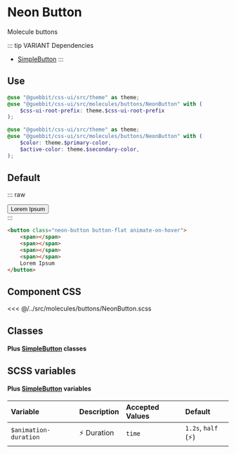 # Neon Button
<Badge type="tip">Molecule</Badge> <Badge type="info">buttons</Badge>

::: tip VARIANT Dependencies
- [SimpleButton](/atoms/buttons/SimpleButton)
:::

## Use

```scss
@use "@guebbit/css-ui/src/theme" as theme;
@use "@guebbit/css-ui/src/molecules/buttons/NeonButton" with (
    $css-ui-root-prefix: theme.$css-ui-root-prefix
);
```

```scss
@use "@guebbit/css-ui/src/theme" as theme;
@use "@guebbit/css-ui/src/molecules/buttons/NeonButton" with (
    $color: theme.$primary-color,
    $active-color: theme.$secondary-color,
);
```

## Default

::: raw
<div class="dev-section">
    <button class="neon-button button-flat animate-on-hover">
        <span></span>
        <span></span>
        <span></span>
        <span></span>
        Lorem Ipsum
    </button>
</div>
:::

```html
<button class="neon-button button-flat animate-on-hover">
    <span></span>
    <span></span>
    <span></span>
    <span></span>
    Lorem Ipsum
</button>
```

## Component CSS

<<< @/../src/molecules/buttons/NeonButton.scss

## Classes
#### Plus [SimpleButton](/atoms/buttons/SimpleButton) classes

## SCSS variables
#### Plus [SimpleButton](/atoms/buttons/SimpleButton) variables

| Variable                     | Description         | Accepted Values | Default                     |
|:-----------------------------|:--------------------|:----------------|:----------------------------|
| `$animation-duration`        | :zap: Duration      | `time`          | `1.2s`, `half` (:zap:)      |

<style lang="scss">
@use "../docs/theme" as theme;
@use "../src/molecules/buttons/NeonButton" with (
    $css-ui-root-prefix: theme.$css-ui-root-prefix
);
</style>